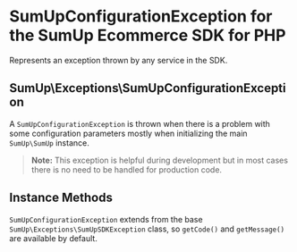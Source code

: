 # SumUpConfigurationException for the SumUp Ecommerce SDK for PHP

Represents an exception thrown by any service in the SDK.

## SumUp\Exceptions\SumUpConfigurationException

A `SumUpConfigurationException` is thrown when there is a problem with some configuration parameters mostly when initializing the main `SumUp\SumUp` instance.

> **Note:** This exception is helpful during development but in most cases there is no need to be handled for production code.

## Instance Methods

`SumUpConfigurationException` extends from the base `SumUp\Exceptions\SumUpSDKException` class, so `getCode()` and `getMessage()` are available by default.
